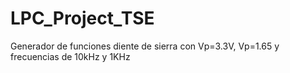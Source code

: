 # LPC_Project_TSE
Generador de funciones diente de sierra con Vp=3.3V, Vp=1.65 y frecuencias de 10kHz y 1KHz
